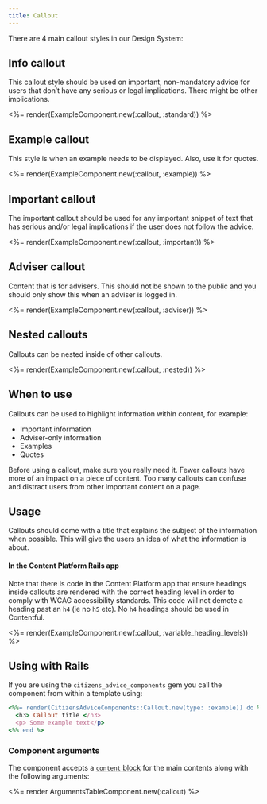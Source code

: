 ```yaml
---
title: Callout
---
```


There are 4 main callout styles in our Design System:

## Info callout

This callout style should be used on important, non-mandatory advice for users that don’t have any serious or legal implications. There might be other implications.

<%= render(ExampleComponent.new(:callout, :standard)) %>

## Example callout

This style is when an example needs to be displayed. Also, use it for quotes.

<%= render(ExampleComponent.new(:callout, :example)) %>

## Important callout

The important callout should be used for any important snippet of text that has serious and/or legal implications if the user does not follow the advice.

<%= render(ExampleComponent.new(:callout, :important)) %>

## Adviser callout

Content that is for advisers. This should not be shown to the public and you should only show this when an adviser is logged in.

<%= render(ExampleComponent.new(:callout, :adviser)) %>

## Nested callouts

Callouts can be nested inside of other callouts.

<%= render(ExampleComponent.new(:callout, :nested)) %>

## When to use

Callouts can be used to highlight information within content, for example:

- Important information
- Adviser-only information
- Examples
- Quotes

Before using a callout, make sure you really need it. Fewer callouts have more of an impact on a piece of content. Too many callouts can confuse and distract users from other important content on a page.

## Usage

Callouts should come with a title that explains the subject of the information when possible. This will give the users an idea of what the information is about.

#### In the Content Platform Rails app

Note that there is code in the Content Platform app that ensure headings inside callouts are rendered with the correct heading level in order to comply with WCAG accessibility standards. This code will not demote a heading past an `h4` (ie no `h5` etc). No `h4` headings should be used in Contentful.

<%= render(ExampleComponent.new(:callout, :variable_heading_levels)) %>

## Using with Rails

If you are using the `citizens_advice_components` gem you call the component from within a template using:

```rb
<%%= render(CitizensAdviceComponents::Callout.new(type: :example)) do %>
  <h3> Callout title </h3>
  <p> Some example text</p>
<%% end %>
```

### Component arguments

The component accepts a [`content` block](https://viewcomponent.org/guide/#implementation) for the main contents along with the following arguments:

<%= render ArgumentsTableComponent.new(:callout) %>
